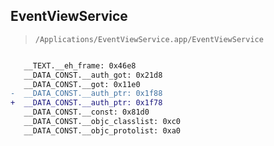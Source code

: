## EventViewService

> `/Applications/EventViewService.app/EventViewService`

```diff

   __TEXT.__eh_frame: 0x46e8
   __DATA_CONST.__auth_got: 0x21d8
   __DATA_CONST.__got: 0x11e0
-  __DATA_CONST.__auth_ptr: 0x1f88
+  __DATA_CONST.__auth_ptr: 0x1f78
   __DATA_CONST.__const: 0x81d0
   __DATA_CONST.__objc_classlist: 0xc0
   __DATA_CONST.__objc_protolist: 0xa0

```
